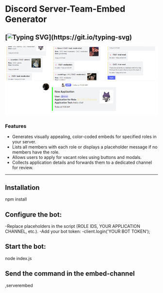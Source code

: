 # Discord Server-Team-Embed Generator

[![Typing SVG](https://readme-typing-svg.demolab.com?font=Fira+Code&pause=1000&color=F3F7DE&width=435&lines=A+Discord+bot+built+using+discord.js;+to+streamline+team+management;and+role+organization.)](https://git.io/typing-svg)
---
![Embed](https://raw.githubusercontent.com/ichmaglautemusik/discord-server-team-embed/refs/heads/main/example1.png)
![Application](https://raw.githubusercontent.com/ichmaglautemusik/discord-server-team-embed/refs/heads/main/example2.png)

### **Features**  
   - Generates visually appealing, color-coded embeds for specified roles in your server.  
   - Lists all members with each role or displays a placeholder message if no members have the role.  
   - Allows users to apply for vacant roles using buttons and modals.  
   - Collects application details and forwards them to a dedicated channel for review.  
---

## Installation  

npm install  

## Configure the bot:

   -Replace placeholders in the script (ROLE IDS, YOUR APPLICATION CHANNEL, etc.).
   -Add your bot token:
   -client.login('YOUR BOT TOKEN');  

## Start the bot:

node index.js

## Send the command in the embed-channel

,serverembed
